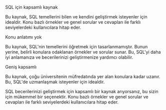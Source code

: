 SQL için kapsamlı kaynak

Bu kaynak, SQL temellerini bilen ve kendini geliştirmek isteyenler için idealdir. Konu bazlı örnekler ve genel sorular ve cevapları ile farklı seviyelerdeki kullanıcılara hitap eder.

Konu anlatımı yok

Bu kaynak, SQL'nin temellerini öğretmek için tasarlanmamıştır. Bunun yerine, belirli konulara odaklanan örnekler ve sorular sunar. Bu, SQL'yi daha iyi anlamanıza ve becerilerinizi geliştirmenize yardımcı olabilir.

Geniş kapsamlı

Bu kaynak, çoğu üniversitenin müfredatında yer alan konulara kadar uzanır. Bu, SQL'de uzmanlaşmak isteyenler için idealdir.

SQL becerilerinizi geliştirmek için kapsamlı bir kaynak arıyorsanız, bu sizin için mükemmel bir seçenektir. Konu bazlı örnekler ve genel sorular ve cevapları ile farklı seviyelerdeki kullanıcılara hitap eder.
